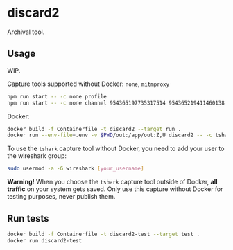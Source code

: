# discard2
Archival tool.

## Usage
WIP.

Capture tools supported without Docker: `none`, `mitmproxy`

```bash
npm run start -- -c none profile
npm run start -- -c none channel 954365197735317514 954365219411460138 --after 2010-01-01 --before 2023-03-18
```

Docker:

```bash
docker build -f Containerfile -t discard2 --target run .
docker run --env-file=.env -v $PWD/out:/app/out:Z,U discard2 -- -c tshark --headless profile
```

To use the `tshark` capture tool without Docker, you need to add your user to the wireshark group:

```bash
sudo usermod -a -G wireshark [your_username]
```

**Warning!**  When you choose the `tshark` capture tool outside of Docker, **all traffic** on your system gets saved.  Only use this capture without Docker for testing purposes, never publish them.

## Run tests

```bash
docker build -f Containerfile -t discard2-test --target test .
docker run discard2-test
```